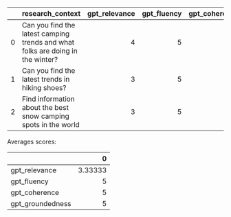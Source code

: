 |    | research_context                                                               |   gpt_relevance |   gpt_fluency |   gpt_coherence |   gpt_groundedness |
|---:|:-------------------------------------------------------------------------------|----------------:|--------------:|----------------:|-------------------:|
|  0 | Can you find the latest camping trends and what folks are doing in the winter? |               4 |             5 |               5 |                  5 |
|  1 | Can you find the latest trends in hiking shoes?                                |               3 |             5 |               5 |                  5 |
|  2 | Find information about the best snow camping spots in the world                |               3 |             5 |               5 |                  5 |

Averages scores:

|                  |       0 |
|:-----------------|--------:|
| gpt_relevance    | 3.33333 |
| gpt_fluency      | 5       |
| gpt_coherence    | 5       |
| gpt_groundedness | 5       |